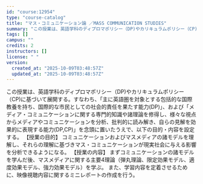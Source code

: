 ```yaml
---
id: "course:12954"
type: "course-catalog"
title: "マス・コミュニケーション論 ／MASS COMMUNICATION STUDIES"
summary: "この授業は、英語学科のディプロマポリシー（DP)やカリキュラムポリシー（CP)に基づいて展開する。すなわち、「主に英語圏を対象とする包括的な国際教養を持ち、国際的な市民としての社会的責任を果たす能力(DP)」、および「メディア・コミュニケー…"
tags: []
campus: ""
credits: 2
instructors: []
license: " "
version:
  created_at: "2025-10-09T03:48:57Z"
  updated_at: "2025-10-09T03:48:57Z"
---
```


この授業は、英語学科のディプロマポリシー（DP)やカリキュラムポリシー（CP)に基づいて展開する。すなわち、「主に英語圏を対象とする包括的な国際教養を持ち、国際的な市民としての社会的責任を果たす能力(DP)」、および「メディア・コミュニケーションに関する専門的知識や諸理論を修得し、様々な視点からメディアやコミュニケーションを分析、批判的に読み解き、自らの見解を効果的に表現する能力(DP,CP)」を念頭に置いたうえで、以下の目的・内容を設定する。 【授業の目的】 コミュニケーションおよびマスメディアの諸モデルを理解し、それらの理解に基づきマス・コミュニケーションが現実社会に与える影響を分析できるようになる。 【授業の内容】 まずコミュニケーションの諸モデルを学んだ後、マスメディアに関する主要4理論（弾丸理論、限定効果モデル、適度効果モデル、強力効果モデル）を学ぶ。 また、学習内容を定着させるために、映像視聴内容に関するミニレポートの作成を行う。

